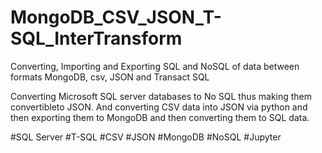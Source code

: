 # MongoDB_CSV_JSON_T-SQL_InterTransform
Converting, Importing and Exporting SQL and NoSQL of data between formats MongoDB, csv, JSON and Transact SQL

Converting Microsoft SQL server databases to No SQL thus making them convertibleto JSON.
And converting CSV data into JSON via python and then exporting them to MongoDB and then converting them to SQL data.

#SQL Server
#T-SQL
#CSV
#JSON
#MongoDB
#NoSQL
#Jupyter
